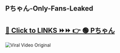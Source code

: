 
 ## Pちゃん-Only-Fans-Leaked

# <h2><a href="https://clipsfans.com/Pちゃん&ref=git">🔗 Click to LINKS ⏩⏩ 👉 🟢 Pちゃん </a></h2>

<a href="https://clipsfans.com/Pちゃん&ref=git" rel="nofollow" data-target="animated-image.originalLink"><img src="https://i.ibb.co.com/xMMVF88/686577567.gif" alt="Viral Video Original" style="max-width: 100%; display: inline-block;" data-target="animated-image.originalImage"></a>
